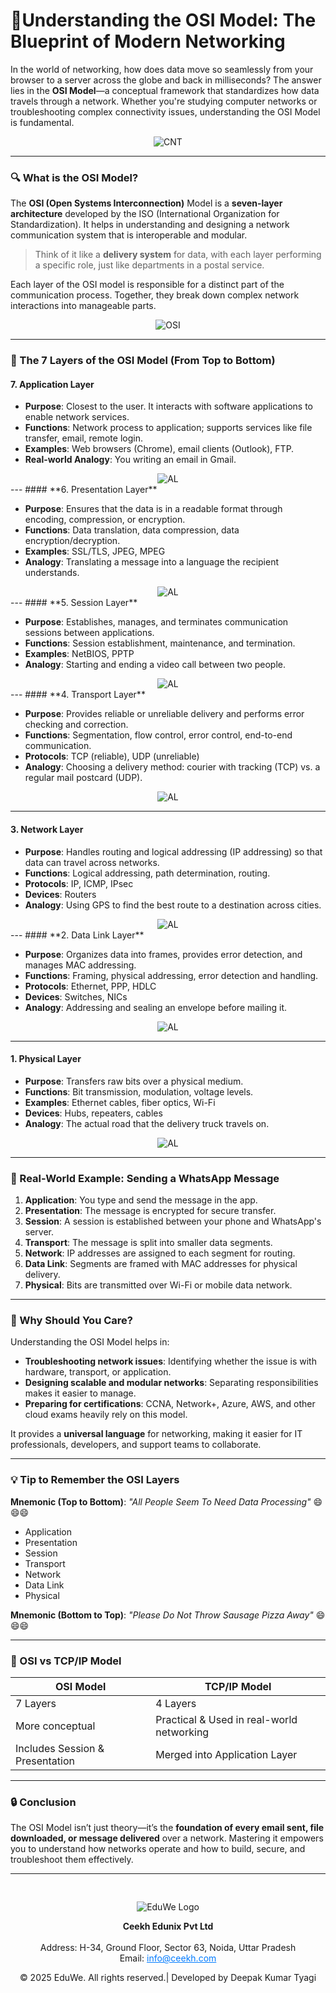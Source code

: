 # 🧠**Understanding the OSI Model: The Blueprint of Modern Networking**

In the world of networking, how does data move so seamlessly from your browser to a server across the globe and back in milliseconds? 
The answer lies in the **OSI Model**—a conceptual framework that standardizes how data travels through a network. Whether you're studying computer networks or troubleshooting complex connectivity issues, understanding the OSI Model is fundamental.

<div style="text-align: center; padding-top: 00px;">
  <img src="/images/blog93.jpg" alt="CNT" style="max-width: 350px; height: auto;"/>
</div>

---

### 🔍 What is the OSI Model?

The **OSI (Open Systems Interconnection)** Model is a **seven-layer architecture** developed by the ISO (International Organization for Standardization). It helps in understanding and designing a network communication system that is interoperable and modular.

> Think of it like a **delivery system** for data, with each layer performing a specific role, just like departments in a postal service.

Each layer of the OSI model is responsible for a distinct part of the communication process. Together, they break down complex network interactions into manageable parts.

<div style="text-align: center; padding-top: 00px;">
  <img src="/images/blog92.png" alt="OSI" style="max-width: 300px; height: auto;"/>
</div>

---

### 📃 The 7 Layers of the OSI Model (From Top to Bottom)

#### **7. Application Layer**

- **Purpose**: Closest to the user. It interacts with software applications to enable network services.
- **Functions**: Network process to application; supports services like file transfer, email, remote login.
- **Examples**: Web browsers (Chrome), email clients (Outlook), FTP.
- **Real-world Analogy**: You writing an email in Gmail.

<div style="text-align: center; padding-top: 00px;">
  <img src="/images/blog94.jpg" alt="AL" style="max-width: 550px; height: auto;"/>
</div>
---
#### **6. Presentation Layer**

- **Purpose**: Ensures that the data is in a readable format through encoding, compression, or encryption.
- **Functions**: Data translation, data compression, data encryption/decryption.
- **Examples**: SSL/TLS, JPEG, MPEG
- **Analogy**: Translating a message into a language the recipient understands.

<div style="text-align: center; padding-top: 00px;">
  <img src="/images/blog95.png" alt="AL" style="max-width: 750px; height: auto;"/>
</div>
---
#### **5. Session Layer**

- **Purpose**: Establishes, manages, and terminates communication sessions between applications.
- **Functions**: Session establishment, maintenance, and termination.
- **Examples**: NetBIOS, PPTP
- **Analogy**: Starting and ending a video call between two people.

<div style="text-align: center; padding-top: 00px;">
  <img src="/images/blog96.jpg" alt="AL" style="max-width: 750px; height: auto;"/>
</div>
---
#### **4. Transport Layer**

- **Purpose**: Provides reliable or unreliable delivery and performs error checking and correction.
- **Functions**: Segmentation, flow control, error control, end-to-end communication.
- **Protocols**: TCP (reliable), UDP (unreliable)
- **Analogy**: Choosing a delivery method: courier with tracking (TCP) vs. a regular mail postcard (UDP).

<div style="text-align: center; padding-top: 00px;">
  <img src="/images/blog97.png" alt="AL" style="max-width: 650px; height: auto;"/>
</div>

---
#### **3. Network Layer**

- **Purpose**: Handles routing and logical addressing (IP addressing) so that data can travel across networks.
- **Functions**: Logical addressing, path determination, routing.
- **Protocols**: IP, ICMP, IPsec
- **Devices**: Routers
- **Analogy**: Using GPS to find the best route to a destination across cities.

<div style="text-align: center; padding-top: 00px;">
  <img src="/images/blog98.jpg" alt="AL" style="max-width: 650px; height: auto;"/>
</div>
---
#### **2. Data Link Layer**

- **Purpose**: Organizes data into frames, provides error detection, and manages MAC addressing.
- **Functions**: Framing, physical addressing, error detection and handling.
- **Protocols**: Ethernet, PPP, HDLC
- **Devices**: Switches, NICs
- **Analogy**: Addressing and sealing an envelope before mailing it.

<div style="text-align: center; padding-top: 00px;">
  <img src="/images/blog99.jpg" alt="AL" style="max-width: 650px; height: auto;"/>
</div>

---
#### **1. Physical Layer**

- **Purpose**: Transfers raw bits over a physical medium.
- **Functions**: Bit transmission, modulation, voltage levels.
- **Examples**: Ethernet cables, fiber optics, Wi-Fi
- **Devices**: Hubs, repeaters, cables
- **Analogy**: The actual road that the delivery truck travels on.

<div style="text-align: center; padding-top: 00px;">
  <img src="/images/blog99.png" alt="AL" style="max-width: 650px; height: auto;"/>
</div>

---

### 🚀 Real-World Example: Sending a WhatsApp Message

1. **Application**: You type and send the message in the app.
2. **Presentation**: The message is encrypted for secure transfer.
3. **Session**: A session is established between your phone and WhatsApp's server.
4. **Transport**: The message is split into smaller data segments.
5. **Network**: IP addresses are assigned to each segment for routing.
6. **Data Link**: Segments are framed with MAC addresses for physical delivery.
7. **Physical**: Bits are transmitted over Wi-Fi or mobile data network.

---

### 🧠 Why Should You Care?

Understanding the OSI Model helps in:

- **Troubleshooting network issues**: Identifying whether the issue is with hardware, transport, or application.
- **Designing scalable and modular networks**: Separating responsibilities makes it easier to manage.
- **Preparing for certifications**: CCNA, Network+, Azure, AWS, and other cloud exams heavily rely on this model.

It provides a **universal language** for networking, making it easier for IT professionals, developers, and support teams to collaborate.

---

### 💡 Tip to Remember the OSI Layers

**Mnemonic (Top to Bottom)**: *"All People Seem To Need Data Processing"* 😄😄😄

- Application  
- Presentation  
- Session  
- Transport  
- Network  
- Data Link  
- Physical

**Mnemonic (Bottom to Top)**: *"Please Do Not Throw Sausage Pizza Away"* 😄😄😄

---

### 🔄 OSI vs TCP/IP Model

| OSI Model                       | TCP/IP Model                              |
| ------------------------------- | ----------------------------------------- |
| 7 Layers                        | 4 Layers                                  |
| More conceptual                 | Practical & Used in real-world networking |
| Includes Session & Presentation | Merged into Application Layer             |

---

### 🔒 Conclusion

The OSI Model isn’t just theory—it’s the **foundation of every email sent, file downloaded, or message delivered** over a network. Mastering it empowers you to understand how networks operate and how to build, secure, and troubleshoot them effectively.

---
<div style="text-align: center; padding-top: 30px;">
  <img src="/images/logo.png" alt="EduWe Logo" style="max-width: 150px; height: auto;">
  <p>
  <center><strong>Ceekh Edunix Pvt Ltd</strong></center><br>
    Address: H-34, Ground Floor, Sector 63, Noida, Uttar Pradesh<br>
    Email: <a href="mailto:info@ceekh.com" style="color: #007bff;">info@ceekh.com</a>
  </p>
  <p style="font-size: 14px; color: #555;"><center>© 2025 EduWe. All rights reserved.| Developed by Deepak Kumar Tyagi </center></p>
</div>